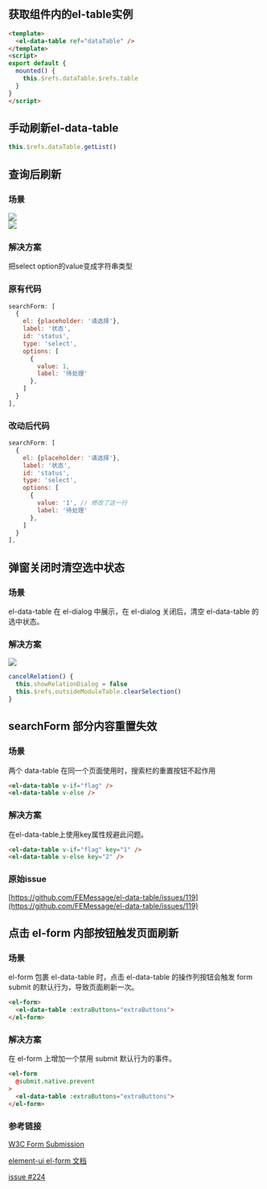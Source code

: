 ## 获取组件内的el-table实例

```html
<template>
  <el-data-table ref="dataTable" />
</template>
<script>
export default {
  mounted() {
    this.$refs.dataTable.$refs.table
  }
}
</script>
```

## 手动刷新el-data-table

```javascript
this.$refs.dataTable.getList()
```

## 查询后刷新

### 场景
![](https://cdn.nlark.com/yuque/0/2018/png/160590/1543571549979-6e8e9121-538d-47f6-a319-3f3941d2f3e0.png#align=left&display=inline&height=406&originHeight=406&originWidth=1344&status=done&width=747)<br />![](https://cdn.nlark.com/yuque/0/2018/png/160590/1543571651982-1aaffcbf-ad2e-471f-948b-d18de3c5c73c.png#align=left&display=inline&height=432&originHeight=432&originWidth=1298&status=done&width=747)

### 解决方案
把select option的value变成字符串类型

### 原有代码

```javascript
searchForm: [
  {
    el: {placeholder: '请选择'},
    label: '状态',
    id: 'status',
    type: 'select',
    options: [
      {
        value: 1,
        label: '待处理'
      },
    ]
  }
],
```

### 改动后代码

```javascript
searchForm: [
  {
    el: {placeholder: '请选择'},
    label: '状态',
    id: 'status',
    type: 'select',
    options: [
      {
        value: '1', // 修改了这一行
        label: '待处理'
      },
    ]
  }
],
```

## 弹窗关闭时清空选中状态

### 场景
el-data-table 在 el-dialog 中展示，在 el-dialog 关闭后，清空 el-data-table 的选中状态。

### 解决方案
![](https://cdn.nlark.com/yuque/0/2018/png/160590/1544089655978-f73452e4-8da6-476e-8dbd-22a975e9a89c.png#align=left&display=inline&height=632&originHeight=632&originWidth=1700&status=done&width=827)

```javascript
cancelRelation() {
  this.showRelationDialog = false
  this.$refs.outsideModuleTable.clearSelection()
}
```

## searchForm 部分内容重置失效
### 场景
两个 data-table 在同一个页面使用时，搜索栏的重置按钮不起作用
```html
<el-data-table v-if="flag" />
<el-data-table v-else />
```
### 解决方案
在el-data-table上使用key属性规避此问题。
```html
<el-data-table v-if="flag" key="1" />
<el-data-table v-else key="2" />
```
### 原始issue
[https://github.com/FEMessage/el-data-table/issues/119](https://github.com/FEMessage/el-data-table/issues/119)

## 点击 el-form 内部按钮触发页面刷新

### 场景

el-form 包裹 el-data-table 时，点击 el-data-table 的操作列按钮会触发 form submit 的默认行为，导致页面刷新一次。

```html
<el-form>
  <el-data-table :extraButtons="extraButtons">
</el-form>
```

### 解决方案

在 el-form 上增加一个禁用 submit 默认行为的事件。

```html
<el-form
  @submit.native.prevent
>
  <el-data-table :extraButtons="extraButtons">
</el-form>
```

### 参考链接
[W3C Form Submission](https://www.w3.org/MarkUp/html-spec/html-spec_8.html#SEC8.2)

[element-ui el-form 文档](https://element.eleme.cn/#/zh-CN/component/form)

[issue #224](https://github.com/FEMessage/el-data-table/issues/224)
